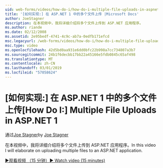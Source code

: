 ```yaml
---
uid: web-forms/videos/how-do-i/how-do-i-multiple-file-uploads-in-aspnet-1
title: '[如何实现:] 在 ASP.NET 1 中的多个文件上传 |Microsoft Docs'
author: JoeStagner
description: 在本视频中，我将详细介绍将多个文件上传到 ASP.NET 应用程序。
ms.author: riande
ms.date: 02/12/2008
ms.assetid: 2e95bedf-4741-4c9c-ab7a-0edfb171efcd
msc.legacyurl: /web-forms/videos/how-do-i/how-do-i-multiple-file-uploads-in-aspnet-1
msc.type: video
ms.openlocfilehash: 42d5bd0aa931e6dd0bfc22b998a7cc734807a3b7
ms.sourcegitcommit: 24b1f6decbb17bb22a45166e5fdb0845c65af498
ms.translationtype: MT
ms.contentlocale: zh-CN
ms.lasthandoff: 03/01/2019
ms.locfileid: "57058624"
---
```

<a name="how-do-i--multiple-file-uploads-in-aspnet1"></a><span data-ttu-id="2eb64-103">[如何实现:] 在 ASP.NET 1 中的多个文件上传</span><span class="sxs-lookup"><span data-stu-id="2eb64-103">[How Do I:]  Multiple File Uploads in ASP.NET 1</span></span>
====================
<span data-ttu-id="2eb64-104">通过[Joe Stagner](https://github.com/JoeStagner)</span><span class="sxs-lookup"><span data-stu-id="2eb64-104">by [Joe Stagner](https://github.com/JoeStagner)</span></span>

<span data-ttu-id="2eb64-105">在本视频中，我将详细介绍将多个文件上传到 ASP.NET 应用程序。</span><span class="sxs-lookup"><span data-stu-id="2eb64-105">In this video I will elaborate on uploading multiple files to an ASP.NET application.</span></span>

[<span data-ttu-id="2eb64-106">&#9654;观看视频 （15 分钟）</span><span class="sxs-lookup"><span data-stu-id="2eb64-106">&#9654; Watch video (15 minutes)</span></span>](https://channel9.msdn.com/Blogs/ASP-NET-Site-Videos/how-do-i-multiple-file-uploads-in-aspnet-1)
